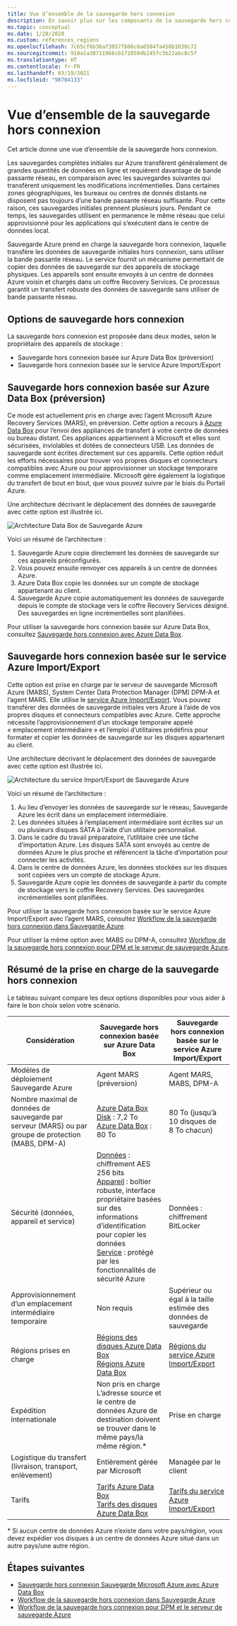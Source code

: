 ```yaml
---
title: Vue d’ensemble de la sauvegarde hors connexion
description: En savoir plus sur les composants de la sauvegarde hors connexion. Ils incluent la sauvegarde hors connexion basée sur Azure Data Box et la sauvegarde hors connexion basée sur le service Azure Import/Export.
ms.topic: conceptual
ms.date: 1/28/2020
ms.custom: references_regions
ms.openlocfilehash: 7c65cf6b36af3057fb06c6a6584fa458b1030c72
ms.sourcegitcommit: 910a1a38711966cb171050db245fc3b22abc8c5f
ms.translationtype: HT
ms.contentlocale: fr-FR
ms.lasthandoff: 03/19/2021
ms.locfileid: "98704133"
---
```

# <a name="overview-of-offline-backup"></a>Vue d’ensemble de la sauvegarde hors connexion

Cet article donne une vue d’ensemble de la sauvegarde hors connexion.

Les sauvegardes complètes initiales sur Azure transfèrent généralement de grandes quantités de données en ligne et requièrent davantage de bande passante réseau, en comparaison avec les sauvegardes suivantes qui transfèrent uniquement les modifications incrémentielles. Dans certaines zones géographiques, les bureaux ou centres de donnés distants ne disposent pas toujours d’une bande passante réseau suffisante. Pour cette raison, ces sauvegardes initiales prennent plusieurs jours. Pendant ce temps, les sauvegardes utilisent en permanence le même réseau que celui approvisionné pour les applications qui s’exécutent dans le centre de données local.

Sauvegarde Azure prend en charge la sauvegarde hors connexion, laquelle transfère les données de sauvegarde initiales hors connexion, sans utiliser la bande passante réseau. Le service fournit un mécanisme permettant de copier des données de sauvegarde sur des appareils de stockage physiques. Les appareils sont ensuite envoyés à un centre de données Azure voisin et chargés dans un coffre Recovery Services. Ce processus garantit un transfert robuste des données de sauvegarde sans utiliser de bande passante réseau.

## <a name="offline-backup-options"></a>Options de sauvegarde hors connexion

La sauvegarde hors connexion est proposée dans deux modes, selon le propriétaire des appareils de stockage :

- Sauvegarde hors connexion basée sur Azure Data Box (préversion)
- Sauvegarde hors connexion basée sur le service Azure Import/Export

## <a name="offline-backup-based-on-azure-data-box-preview"></a>Sauvegarde hors connexion basée sur Azure Data Box (préversion)

Ce mode est actuellement pris en charge avec l’agent Microsoft Azure Recovery Services (MARS), en préversion. Cette option a recours à [Azure Data Box](https://azure.microsoft.com/services/databox/) pour l’envoi des appliances de transfert à votre centre de données ou bureau distant. Ces appliances appartiennent à Microsoft et elles sont sécurisées, inviolables et dotées de connecteurs USB. Les données de sauvegarde sont écrites directement sur ces appareils. Cette option réduit les efforts nécessaires pour trouver vos propres disques et connecteurs compatibles avec Azure ou pour approvisionner un stockage temporaire comme emplacement intermédiaire. Microsoft gère également la logistique du transfert de bout en bout, que vous pouvez suivre par le biais du Portail Azure.

Une architecture décrivant le déplacement des données de sauvegarde avec cette option est illustrée ici.

![Architecture Data Box de Sauvegarde Azure](./media/offline-backup-overview/azure-backup-databox-architecture.png)

Voici un résumé de l’architecture :

1. Sauvegarde Azure copie directement les données de sauvegarde sur ces appareils préconfigurés.
2. Vous pouvez ensuite renvoyer ces appareils à un centre de données Azure.
3. Azure Data Box copie les données sur un compte de stockage appartenant au client.
4. Sauvegarde Azure copie automatiquement les données de sauvegarde depuis le compte de stockage vers le coffre Recovery Services désigné. Des sauvegardes en ligne incrémentielles sont planifiées.

Pour utiliser la sauvegarde hors connexion basée sur Azure Data Box, consultez [Sauvegarde hors connexion avec Azure Data Box](offline-backup-azure-data-box.md).

## <a name="offline-backup-based-on-the-azure-importexport-service"></a>Sauvegarde hors connexion basée sur le service Azure Import/Export

Cette option est prise en charge par le serveur de sauvegarde Microsoft Azure (MABS), System Center Data Protection Manager (DPM) DPM-A et l’agent MARS. Elle utilise le [service Azure Import/Export](../import-export/storage-import-export-service.md). Vous pouvez transférer des données de sauvegarde initiales vers Azure à l’aide de vos propres disques et connecteurs compatibles avec Azure. Cette approche nécessite l’approvisionnement d’un stockage temporaire appelé « emplacement intermédiaire » et l’emploi d’utilitaires prédéfinis pour formater et copier les données de sauvegarde sur les disques appartenant au client.

Une architecture décrivant le déplacement des données de sauvegarde avec cette option est illustrée ici.

![Architecture du service Import/Export de Sauvegarde Azure](./media/offline-backup-overview/azure-backup-import-export.png)

Voici un résumé de l’architecture :

1. Au lieu d’envoyer les données de sauvegarde sur le réseau, Sauvegarde Azure les écrit dans un emplacement intermédiaire.
2. Les données situées à l’emplacement intermédiaire sont écrites sur un ou plusieurs disques SATA à l’aide d’un utilitaire personnalisé.
3. Dans le cadre du travail préparatoire, l’utilitaire crée une tâche d’importation Azure. Les disques SATA sont envoyés au centre de données Azure le plus proche et référencent la tâche d’importation pour connecter les activités.
4. Dans le centre de données Azure, les données stockées sur les disques sont copiées vers un compte de stockage Azure.
5. Sauvegarde Azure copie les données de sauvegarde à partir du compte de stockage vers le coffre Recovery Services. Des sauvegardes incrémentielles sont planifiées.

Pour utiliser la sauvegarde hors connexion basée sur le service Azure Import/Export avec l’agent MARS, consultez [Workflow de la sauvegarde hors connexion dans Sauvegarde Azure](./backup-azure-backup-import-export.md).

Pour utiliser la même option avec MABS ou DPM-A, consultez [Workflow de la sauvegarde hors connexion pour DPM et le serveur de sauvegarde Azure](./backup-azure-backup-server-import-export.md).

## <a name="offline-backup-support-summary"></a>Résumé de la prise en charge de la sauvegarde hors connexion

Le tableau suivant compare les deux options disponibles pour vous aider à faire le bon choix selon votre scénario.

| **Considération**                                            | **Sauvegarde hors connexion basée sur Azure Data Box**                     | **Sauvegarde hors connexion basée sur le service Azure Import/Export**                |
| ------------------------------------------------------------ | ------------------------------------------------------------ | ------------------------------------------------------------ |
| Modèles de déploiement Sauvegarde Azure                              | Agent MARS (préversion)                                              | Agent MARS, MABS, DPM-A                                           |
| Nombre maximal de données de sauvegarde par serveur (MARS) ou par groupe de protection (MABS, DPM-A) | [Azure Data Box Disk](../databox/data-box-disk-overview.md) : 7,2 To <br> [Azure Data Box](../databox/data-box-overview.md) : 80 To       | 80 To (jusqu’à 10 disques de 8 To chacun)                          |
| Sécurité (données, appareil et service)                           | [Données](../databox/data-box-security.md#data-box-data-protection) : chiffrement AES 256 bits <br> [Appareil](../databox/data-box-security.md#data-box-device-protection) : boîtier robuste, interface propriétaire basées sur des informations d’identification pour copier les données <br> [Service](../databox/data-box-security.md#data-box-service-protection) : protégé par les fonctionnalités de sécurité Azure | Données : chiffrement BitLocker                                 |
| Approvisionnement d’un emplacement intermédiaire temporaire                     | Non requis                                                | Supérieur ou égal à la taille estimée des données de sauvegarde        |
| Régions prises en charge                                           | [Régions des disques Azure Data Box](../databox/data-box-disk-overview.md#region-availability) <br> [Régions Azure Data Box](../databox/data-box-disk-overview.md#region-availability) | [Régions du service Azure Import/Export](../import-export/storage-import-export-service.md#region-availability) |
| Expédition internationale                                     | Non pris en charge  <br>    L’adresse source et le centre de données Azure de destination doivent se trouver dans le même pays/la même région.* | Prise en charge                                                    |
| Logistique du transfert (livraison, transport, enlèvement)           | Entièrement gérée par Microsoft                                     | Managée par le client                                            |
| Tarifs                                                      | [Tarifs Azure Data Box](https://azure.microsoft.com/pricing/details/databox/) <br> [Tarifs des disques Azure Data Box](https://azure.microsoft.com/pricing/details/databox/disk/) | [Tarifs du service Azure Import/Export](https://azure.microsoft.com/pricing/details/storage-import-export/) |

* Si aucun centre de données Azure n’existe dans votre pays/région, vous devez expédier vos disques à un centre de données Azure situé dans un autre pays/une autre région.

## <a name="next-steps"></a>Étapes suivantes

- [Sauvegarde hors connexion Sauvegarde Microsoft Azure avec Azure Data Box](offline-backup-azure-data-box.md#backup-data-size-and-supported-data-box-skus)
- [Workflow de la sauvegarde hors connexion dans Sauvegarde Azure](backup-azure-backup-import-export.md)
- [Workflow de la sauvegarde hors connexion pour DPM et le serveur de sauvegarde Azure](backup-azure-backup-server-import-export.md)
